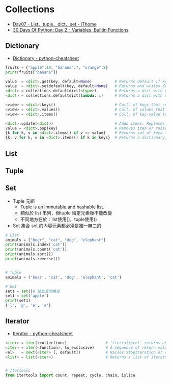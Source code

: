 # Collections

* [Day07 - List、tuple、dict、set - iThome](https://ithelp.ithome.com.tw/articles/10219098)
* [30 Days Of Python: Day 2 - Variables, Builtin Functions](https://github.com/androchentw/30-Days-Of-Python/blob/master/02_Day_Variables_builtin_functions/)

## Dictionary

* [Dictionary - python-cheatsheet](https://github.com/androchentw/python-cheatsheet/blob/master/README.md#dictionary)

```py
fruits = {"apple":10, "banana":7, "orange":8}
print(fruits["banana"])

value  = <dict>.get(key, default=None)          # Returns default if key is missing.
value  = <dict>.setdefault(key, default=None)   # Returns and writes default if key is missing.
<dict> = collections.defaultdict(<type>)        # Returns a dict with default value of type.
<dict> = collections.defaultdict(lambda: 1)     # Returns a dict with default value 1.

<view> = <dict>.keys()                          # Coll. of keys that reflects changes.
<view> = <dict>.values()                        # Coll. of values that reflects changes.
<view> = <dict>.items()                         # Coll. of key-value tuples that reflects chgs.

<dict>.update(<dict>)                           # Adds items. Replaces ones with matching keys.
value = <dict>.pop(key)                         # Removes item or raises KeyError.
{k for k, v in <dict>.items() if v == value}    # Returns set of keys that point to the value.
{k: v for k, v in <dict>.items() if k in keys}  # Returns a dictionary, filtered by keys.
```

## List
## Tuple
## Set

* Tuple 元組
  * Tuple is an immutable and hashable list.
  * 類似於 list 串列，但tuple 給定元素後不能改變
  * 不同地方在於：list使用[]，tuple使用()
* Set 集合 set 的內容元素都必須是獨一無二的

```py
# List
animals = ["bear", "cat", "dog", "elephant"]
print(animals.index('cat'))
print(animals.count('cat'))
print(animals.sort())
print(animals.reverse())


# Tuple
animals = ('bear', 'cat', 'dog', 'elephant', 'cat')

# Set
set1 = set()# 建立空的集合
set1 = set('apple')
print(set1)
{'l', 'p', 'e', 'a'}
```



## Iterator

* [Iterator - python-cheatsheet](https://github.com/androchentw/python-cheatsheet/blob/master/README.md#iterator)

```py
<iter> = iter(<collection>)                 # `iter(<iter>)` returns unmodified iterator.
<iter> = iter(<function>, to_exclusive)     # A sequence of return values until 'to_exclusive'.
<el>   = next(<iter> [, default])           # Raises StopIteration or returns 'default' on end.
<list> = list(<iter>)                       # Returns a list of iterator's remaining elements.


# Itertools
from itertools import count, repeat, cycle, chain, islice
```
